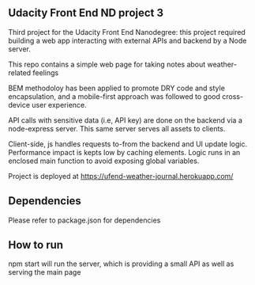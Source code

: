 ## Udacity Front End ND project 3

Third project for the Udacity Front End Nanodegree: this project required building a web app interacting with external APIs and backend by a Node server.

This repo contains a simple web page for taking notes about weather-related feelings

BEM methodoloy has been applied to promote DRY code and style encapsulation, and a mobile-first approach was followed to good cross-device user experience.

API calls with sensitive data (i.e, API key) are done on the backend via a node-express server. This same server serves all assets to clients.

Client-side, js handles requests to-from the backend and UI update logic. Performance impact is kepts low by caching elements. Logic runs in an enclosed main function to avoid exposing global variables.


Project is deployed at https://ufend-weather-journal.herokuapp.com/

## Dependencies
Please refer to package.json for dependencies


## How to run
npm start will run the server, which is providing a small API as well as serving the main page
